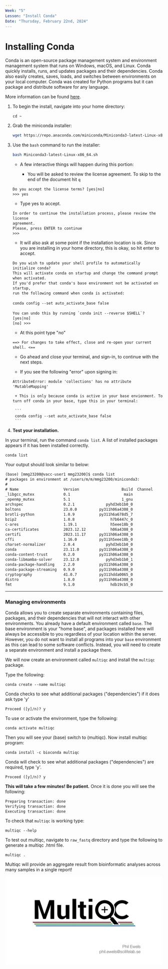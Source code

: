 ```yaml
---
Week: "5" 
Lesson: "Install Conda"
Date: "Thursday, February 22nd, 2024"
---
```


# Installing Conda 

Conda is an open-source package management system and environment management system that runs on Windows, macOS, and Linux. Conda quickly installs, runs, and updates packages and their dependencies. Conda also easily creates, saves, loads, and switches between environments on your local computer. Conda was created for Python programs but it can package and distribute software for any language.

More information can be found [here](https://docs.anaconda.com/free/miniconda/index.html). 


1. To begin the install, navigate into your home directory: 

	```
	cd ~
	```

2. Grab the miniconda installer:

	```bash
	wget https://repo.anaconda.com/miniconda/Miniconda3-latest-Linux-x86_64.sh
	```

3. Use the `bash` command to run the installer: 

	```bash
	bash Miniconda3-latest-Linux-x86_64.sh
	```

	+ A few interactive things will happen during this portion:

		+ You will be asked to review the license agreement. To skip to the end of the document hit `q` 

	```
	Do you accept the license terms? [yes|no]
	>>> yes
	```

	+ Type yes to accept.  
	
	```
	In order to continue the installation process, please review the license
	agreement.
	Please, press ENTER to continue
	>>>
	```

	+ It will also ask at some point if the installation location is ok. Since you are installing in your home directory, this is okay, so hit enter to accept. 

	```
	Do you wish to update your shell profile to automatically initialize conda?
	This will activate conda on startup and change the command prompt when activated.
	If you'd prefer that conda's base environment not be activated on startup,
   run the following command when conda is activated:

	conda config --set auto_activate_base false

	You can undo this by running `conda init --reverse $SHELL`? [yes|no]
	[no] >>> 
	```

	+ At this point type "no" 


	```
	==> For changes to take effect, close and re-open your current shell. <==
	```

	+ Go ahead and close your terminal, and sign-in, to continue with the next steps. 
	
	+ If you see the following "error" upon signing in: 
	
	```
	AttributeError: module 'collections' has no attribute 'MutableMapping'
	```

		+ This is only because conda is active in your base envionment. To turn off conda in your base, type this in your terminal: 
	
		```
		conda config --set auto_activate_base false 
    	```

4. **Test your installation.** 

In your terminal, run the command `conda list`. A list of installed packages appears if it has been installed correctly.


```
conda list
```

Your output should look similar to below:

```
(base) [mmg23200@vacc-user1 mmg23200]$ conda list
# packages in environment at /users/m/m/mmg23200/miniconda3:
#
# Name                    Version                   Build  Channel
_libgcc_mutex             0.1                        main  
_openmp_mutex             5.1                       1_gnu  
archspec                  0.2.1              pyhd3eb1b0_0  
boltons                   23.0.0          py311h06a4308_0  
brotli-python             1.0.9           py311h6a678d5_7  
bzip2                     1.0.8                h7b6447c_0  
c-ares                    1.19.1               h5eee18b_0  
ca-certificates           2023.12.12           h06a4308_0  
certifi                   2023.11.17      py311h06a4308_0  
cffi                      1.16.0          py311h5eee18b_0  
charset-normalizer        2.0.4              pyhd3eb1b0_0  
conda                     23.11.0         py311h06a4308_0  
conda-content-trust       0.2.0           py311h06a4308_0  
conda-libmamba-solver     23.12.0            pyhd3eb1b0_1  
conda-package-handling    2.2.0           py311h06a4308_0  
conda-package-streaming   0.9.0           py311h06a4308_0  
cryptography              41.0.7          py311hdda0065_0  
distro                    1.8.0           py311h06a4308_0  
fmt                       9.1.0                hdb19cb5_0  
```

***

### Managing environments
Conda allows you to create separate environments containing files, packages, and their dependencies that will not interact with other environments. You already have a default environment called `base`. The base environment is your "home base", and packages installed here will always be accessible to you regardless of your location within the server. However, you do not want to install all programs into your `base` environment as this can lead to some software conflicts. Instead, you will need to create a separate environment and install a package there. 

We will now create an environment called `multiqc` and install the `multiqc` package. 

Type the following:

```
conda create --name multiqc
```

Conda checks to see what additional packages ("dependencies") if it does ask type 'y'

```
Proceed ([y]/n)? y 
```

To use or activate the environment, type the following: 

```
conda activate multiqc
```

Then you will see your (base) switch to (multiqc). Now install multiqc program: 

```
conda install -c bioconda multiqc
```

Conda will check to see what additional packages ("dependencies") are required, type 'y'. 

```
Proceed ([y]/n)? y
```

**This will take a few minutes! Be patient.** Once it is done you will see the following:

```
Preparing transaction: done                                                     
Verifying transaction: done                                                     
Executing transaction: done
```

To check that `multiqc` is working type: 

```
multiqc --help
```

To test out multiqc, navigate to `raw_fastq` directory and type the following to generate a multiqc .html file. 

```
multiqc .
```

Multiqc will provide an aggregate result from bioinformatic analyses across many samples in a single report! 

<p align="center">
<img src="../img/multiqc.jpg" width="500">
</p>



